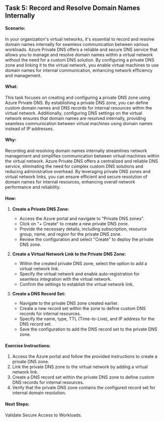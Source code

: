 ## Task 5: Record and Resolve Domain Names Internally

#### Scenario:
In your organization's virtual networks, it's essential to record and resolve domain names internally for seamless communication between various workloads. Azure Private DNS offers a reliable and secure DNS service that allows you to manage and resolve domain names within a virtual network without the need for a custom DNS solution. By configuring a private DNS zone and linking it to the virtual network, you enable virtual machines to use domain names for internal communication, enhancing network efficiency and management.

#### What:
This task focuses on creating and configuring a private DNS zone using Azure Private DNS. By establishing a private DNS zone, you can define custom domain names and DNS records for internal resources within the virtual network. Additionally, configuring DNS settings on the virtual network ensures that domain names are resolved internally, providing seamless communication between virtual machines using domain names instead of IP addresses.

#### Why:
Recording and resolving domain names internally streamlines network management and simplifies communication between virtual machines within the virtual network. Azure Private DNS offers a centralized and reliable DNS service, eliminating the need for complex custom DNS solutions and reducing administrative overhead. By leveraging private DNS zones and virtual network links, you can ensure efficient and secure resolution of domain names for internal resources, enhancing overall network performance and reliability.

#### How:
1. **Create a Private DNS Zone:**
   - Access the Azure portal and navigate to "Private DNS zones".
   - Click on "+ Create" to create a new private DNS zone.
   - Provide the necessary details, including subscription, resource group, name, and region for the private DNS zone.
   - Review the configuration and select "Create" to deploy the private DNS zone.

2. **Create a Virtual Network Link to the Private DNS Zone:**
   - Within the created private DNS zone, select the option to add a virtual network link.
   - Specify the virtual network and enable auto-registration for seamless integration with the virtual network.
   - Confirm the settings to establish the virtual network link.

3. **Create a DNS Record Set:**
   - Navigate to the private DNS zone created earlier.
   - Create a new record set within the zone to define custom DNS records for internal resources.
   - Specify the name, type, TTL (Time-to-Live), and IP address for the DNS record set.
   - Save the configuration to add the DNS record set to the private DNS zone.

#### Exercise Instructions:
1. Access the Azure portal and follow the provided instructions to create a private DNS zone.
2. Link the private DNS zone to the virtual network by adding a virtual network link.
3. Create a DNS record set within the private DNS zone to define custom DNS records for internal resources.
4. Verify that the private DNS zone contains the configured record set for internal domain resolution.

#### Next Steps:
Validate Secure Access to Workloads.